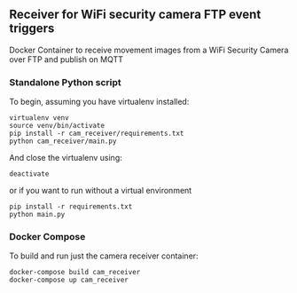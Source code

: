
## Receiver for WiFi security camera FTP event triggers 

Docker Container to receive movement images from a WiFi Security Camera over FTP and publish on MQTT

### Standalone Python script

To begin, assuming you have virtualenv installed:
```
virtualenv venv
source venv/bin/activate
pip install -r cam_receiver/requirements.txt
python cam_receiver/main.py
```
And close the virtualenv using:
```
deactivate
```

or if you want to run without a virtual environment
```
pip install -r requirements.txt
python main.py
```

### Docker Compose

To build and run just the camera receiver container:
```
docker-compose build cam_receiver
docker-compose up cam_receiver
```


